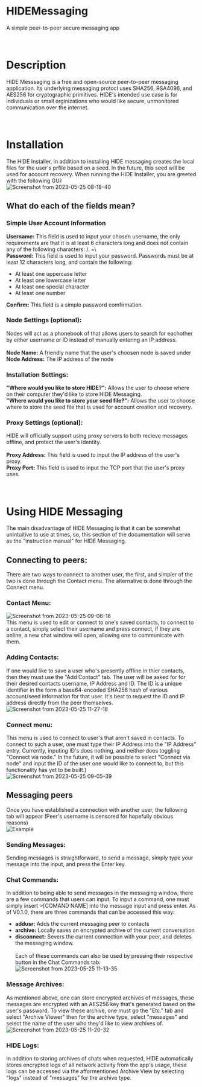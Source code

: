 # HIDEMessaging
A simple peer-to-peer secure messaging app
<br><br><br>

# Description
HIDE Messsaging is a free and open-source peer-to-peer messaging application. Its underlying messaging protocl uses SHA256,
RSA4096, and AES256 for cryptographic primitives. HIDE's intended use case is for individuals or small orginizations who would like secure, unmonitored communication over the internet.
<br><br><br>

# Installation
The HIDE Installer, in addition to installing HIDE messaging creates the local files for the user's prfile based on a seed. In the
future, this seed will be used for account recovery. When running the HIDE Installer, you are greeted with the following GUI:<br>
![Screenshot from 2023-05-25 08-18-40](https://github.com/DrewRoss05/HIDEMessaging/assets/131941664/0a3251f3-e12f-4455-97aa-d907bc1671c4)
## What do each of the fields mean?
### Simple User Account Information
**Username:** This field is used to input your chosen username, the only requirements are that it is at least 6 characters long
and does not contain any of the following characters: /. ~\\<br>
**Password:** This field is used to input your password. Passwords must be at least 12 characters long, and contain the following:

 - At least one uppercase letter</li>
 - At least one lowercase letter</li>
 - At least one special character</li>
 - At least one number</li>

**Confirm:** This field is a simple password comfirmation.<br>
### Node Settings (optional):
Nodes will act as a phonebook of that allows users to search for eachother by either username or ID instead of manually entering an IP address.<br><br>
**Node Name:** A friendly name that the user's choosen node is saved under<br>
**Node Address:** The IP address of the node
### Installation Settings:
**"Where would you like to store HIDE?":** Allows the user to choose where on their computer they'd like to store HIDE Messaging.<br>
**"Where would you like to store your seed file?":** Allows the user to choose where to store the seed file that is used for account creation and recovery.<br>
### Proxy Settings (optional):
HIDE will officially support using proxy servers to both recieve messages offline, and protect the user's identity. <br><br>
**Proxy Address:** This field is used to input the IP address of the user's proxy.<br>
**Proxy Port:** This field is used to input the TCP port that the user's proxy uses.
<br><br><br>
# Using HIDE Messaging
The main disadvantage of HIDE Messaging is that it can be somewhat unintuitive to use at times, so, this section of the documentation will serve as the "instruction manual" for HIDE Messaging.
## Connecting to peers:
There are two ways to connect to another user, the first, and simpler of the two is done through the Contact menu. The alternative is done through the Connect menu. 
### Contact Menu:
![Screenshot from 2023-05-25 09-06-18](https://github.com/DrewRoss05/HIDEMessaging/assets/131941664/e30ad9fa-e238-4a5d-8f69-c29b9cfdb3aa)<br>
This menu is used to edit or connect to one's saved contacts, to connect to a contact, simply select their username and press connect, if they are online, a new chat window will open, allowing one to communicate with them.
### Adding Contacts:
If one would like to save a user who's presently offline in thier contacts, then they must use the "Add Contact" tab. The user will be asked for for their desired contacts username, IP Address and ID. The ID is a unique identifier in the form a base64-encoded SHA256 hash of various account/seed information for that user. It's best to request the ID and IP address directly from the peer themselves.<br>![Screenshot from 2023-05-25 11-27-18](https://github.com/DrewRoss05/HIDEMessaging/assets/131941664/0d883411-63c9-4a40-bd91-08816c7a66a2)

### Connect menu:
This menu is used to connect to user's that aren't saved in contacts. To connect to such a user, one must type their IP Address into the "IP Address" entry. Currently, inputing ID's does nothing, and neither does toggling "Connect via node." In the future, it will be possible to select "Connect via node" and input the ID of the user one would like to connect to, but this functionality has yet to be built.)<br>
![Screenshot from 2023-05-25 09-05-39](https://github.com/DrewRoss05/HIDEMessaging/assets/131941664/0f546b9c-b3e4-4f19-b96b-abe004aac5e8)
## Messaging peers 
Once you have established a connection with another user, the following tab will appear (Peer's username is censored for hopefully obvious reasons)<br>![Example](https://github.com/DrewRoss05/HIDEMessaging/assets/131941664/93ccad45-e467-44cf-a8be-5727a6f2ec44)<br>
### Sending Messages:
Sending messages is straightforward, to send a message, simply type your message into the input, and press the Enter key.
### Chat Commands:
In addition to being able to send messages in the messaging window, there are a few commands that users can input. To input a command, one must simply insert >[COMAND NAME] into the message input and press enter. As of V0.1.0, there are three commands that can be accessed this way:
- **addusr:** Adds the current messaging peer to  contacts
- **archive:** Locally saves an encrypted archive of the current conversation
- **disconnect:** Severs the current connection with your peer, and deletes the messaging window.<br><br>
Each of these commands can also be used by pressing their respective button in the Chat Commands tab:<br>![Screenshot from 2023-05-25 11-13-35](https://github.com/DrewRoss05/HIDEMessaging/assets/131941664/4b4ecb11-ca1b-45fc-9184-f9e872fce4a4)
### Message Archives:
As mentioned above, one can store encrypted archives of messages, these messages are encrypted with an AES256 key that's generated based on the user's password. To view these archive, one must go the "Etc." tab and select "Archive Viewer" then for the archive type, select "messages" and select the name of the user who they'd like to view archives of.<br>![Screenshot from 2023-05-25 11-20-32](https://github.com/DrewRoss05/HIDEMessaging/assets/131941664/ea01ced7-8cd4-4f92-993d-9ecfca7b016e)
### HIDE Logs:
In addition to storing archives of chats when requested, HIDE automatically stores encrypted logs of all network activity from the app's usage, these logs can be accessed via the afformentioned Archive View by selecting "logs" instead of "messages" for the archive type.








